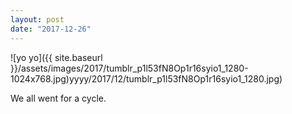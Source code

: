 ```yaml
---
layout: post
date: "2017-12-26"
---
```


![yo yo]({{ site.baseurl }}/assets/images/2017/tumblr_p1l53fN8Op1r16syio1_1280-1024x768.jpg)yyyy/2017/12/tumblr_p1l53fN8Op1r16syio1_1280.jpg)

We all went for a cycle.
